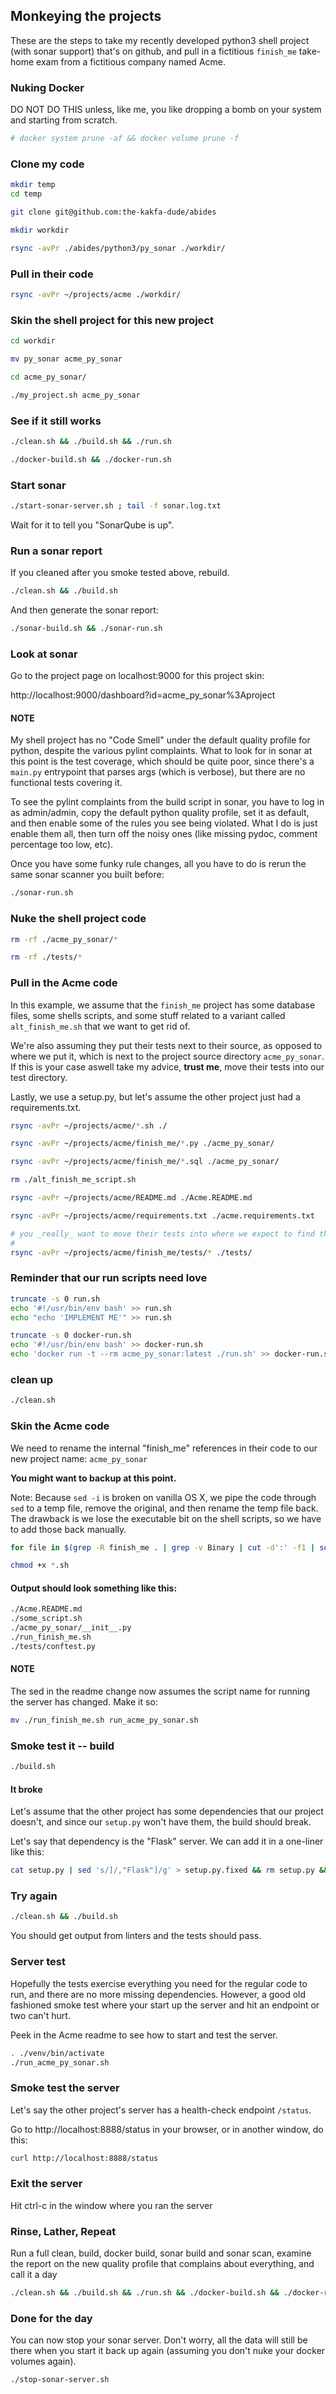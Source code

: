 ## Monkeying the projects

These are the steps to take my recently developed python3 shell project (with sonar support) that's on github, and pull in a fictitious `finish_me` take-home exam from a fictitious company named Acme.


### Nuking Docker

DO NOT DO THIS unless, like me, you like dropping a bomb on your system and starting from scratch.

```bash
# docker system prune -af && docker volume prune -f
```


### Clone my code

```bash
mkdir temp
cd temp

git clone git@github.com:the-kakfa-dude/abides

mkdir workdir

rsync -avPr ./abides/python3/py_sonar ./workdir/
```


### Pull in their code

```bash
rsync -avPr ~/projects/acme ./workdir/
```


### Skin the shell project for this new project

```bash
cd workdir

mv py_sonar acme_py_sonar

cd acme_py_sonar/

./my_project.sh acme_py_sonar
```


### See if it still works

```bash
./clean.sh && ./build.sh && ./run.sh 

./docker-build.sh && ./docker-run.sh 
```


### Start sonar

```bash
./start-sonar-server.sh ; tail -f sonar.log.txt
```

Wait for it to tell you "SonarQube is up".


### Run a sonar report

If you cleaned after you smoke tested above, rebuild.

```bash
./clean.sh && ./build.sh
```

And then generate the sonar report:

```bash
./sonar-build.sh && ./sonar-run.sh 
```


### Look at sonar

Go to the project page on localhost:9000 for this project skin:

http://localhost:9000/dashboard?id=acme_py_sonar%3Aproject

#### NOTE

My shell project has no "Code Smell" under the default quality profile for python, despite the various pylint complaints. What to look for in sonar at this point is the test coverage, which should be quite poor, since there's a `main.py` entrypoint that parses args (which is verbose), but there are no functional tests covering it.

To see the pylint complaints from the build script in sonar, you have to log in as admin/admin, copy the default python quality profile, set it as default, and then enable some of the rules you see being violated. What I do is just enable them all, then turn off the noisy ones (like missing pydoc, comment percentage too low, etc).

Once you have some funky rule changes, all you have to do is rerun the same sonar scanner you built before:

```bash
./sonar-run.sh 
```


### Nuke the shell project code

```bash
rm -rf ./acme_py_sonar/*

rm -rf ./tests/*
```


### Pull in the Acme code

In this example, we assume that the `finish_me` project has some database files, some shells scripts, and some stuff related to a variant called `alt_finish_me.sh` that we want to get rid of.

We're also assuming they put their tests next to their source, as opposed to where we put it, which is next to the project source directory `acme_py_sonar`. If this is your case aswell take my advice, **trust me**, move their tests into our test directory.

Lastly, we use a setup.py, but let's assume the other project just had a requirements.txt.

```bash
rsync -avPr ~/projects/acme/*.sh ./

rsync -avPr ~/projects/acme/finish_me/*.py ./acme_py_sonar/

rsync -avPr ~/projects/acme/finish_me/*.sql ./acme_py_sonar/

rm ./alt_finish_me_script.sh

rsync -avPr ~/projects/acme/README.md ./Acme.README.md

rsync -avPr ~/projects/acme/requirements.txt ./acme.requirements.txt

# you _really_ want to move their tests into where we expect to find them.
#
rsync -avPr ~/projects/acme/finish_me/tests/* ./tests/
```


### Reminder that our run scripts need love

```bash
truncate -s 0 run.sh
echo '#!/usr/bin/env bash' >> run.sh
echo "echo 'IMPLEMENT ME'" >> run.sh

truncate -s 0 docker-run.sh
echo '#!/usr/bin/env bash' >> docker-run.sh
echo 'docker run -t --rm acme_py_sonar:latest ./run.sh' >> docker-run.sh
```


### clean up
```bash
./clean.sh
```

### Skin the Acme code

We need to rename the internal "finish_me" references in their code to our new project name: `acme_py_sonar`

**You might want to backup at this point.**

Note: Because `sed -i` is broken on vanilla OS X, we pipe the code through `sed` to a temp file, remove the original, and then rename the temp file back. The drawback is we lose the executable bit on the shell scripts, so we have to add those back manually.

```bash
for file in $(grep -R finish_me . | grep -v Binary | cut -d':' -f1 | sort | uniq); do echo $file; cat $file | sed 's/finish_me/acme_py_sonar/g' > ${file}.fixed && rm $file && mv ${file}.fixed $file; done

chmod +x *.sh

```

#### Output should look something like this:

```bash
./Acme.README.md
./some_script.sh
./acme_py_sonar/__init__.py
./run_finish_me.sh
./tests/conftest.py
```

#### NOTE

The sed in the readme change now assumes the script name for running the server has changed. Make it so:

```bash
mv ./run_finish_me.sh run_acme_py_sonar.sh
```


### Smoke test it -- build

```bash
./build.sh
```

#### It broke

Let's assume that the other project has some dependencies that our project doesn't, and since our `setup.py` won't have them, the build should break.

Let's say that dependency is the "Flask" server. We can add it in a one-liner like this:

```bash
cat setup.py | sed 's/]/,"Flask"]/g' > setup.py.fixed && rm setup.py && mv setup.py.fixed setup.py
```


### Try again

```bash
./clean.sh && ./build.sh 
```

You should get output from linters and the tests should pass.


### Server test

Hopefully the tests exercise everything you need for the regular code to run, and there are no more missing dependencies. However, a good old fashioned smoke test where your start up the server and hit an endpoint or two can't hurt.

Peek in the Acme readme to see how to start and test the server.


```bash
. ./venv/bin/activate
./run_acme_py_sonar.sh 
```


### Smoke test the server

Let's say the other project's server has a health-check endpoint `/status`.

Go to http://localhost:8888/status in your browser, or in another window, do this:

```bash
curl http://localhost:8888/status
```

### Exit the server

Hit ctrl-c in the window where you ran the server


### Rinse, Lather, Repeat

Run a full clean, build, docker build, sonar build and sonar scan, examine the report on the new quality profile that complains about everything, and call it a day

```bash
./clean.sh && ./build.sh && ./run.sh && ./docker-build.sh && ./docker-run.sh && ./sonar-build.sh && ./sonar-run.sh 
```

### Done for the day

You can now stop your sonar server. Don't worry, all the data will still be there when you start it back up again (assuming you don't nuke your docker volumes again).

```bash
./stop-sonar-server.sh
```
